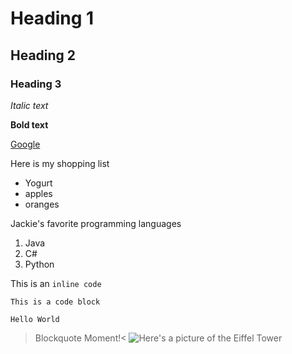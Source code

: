 # Heading 1
## Heading 2
### Heading 3

*Italic text*

**Bold text**

[Google](http://google.com)

Here is my shopping list
* Yogurt
* apples
* oranges

Jackie's favorite programming languages
1. Java
2. C#
3. Python

This is an `inline code`

```
This is a code block

Hello World

```
>Blockquote Moment!<
![Here's a picture of the Eiffel Tower](https://static.toiimg.com/photo/msid-53891743,width-96,height-65.cms)
